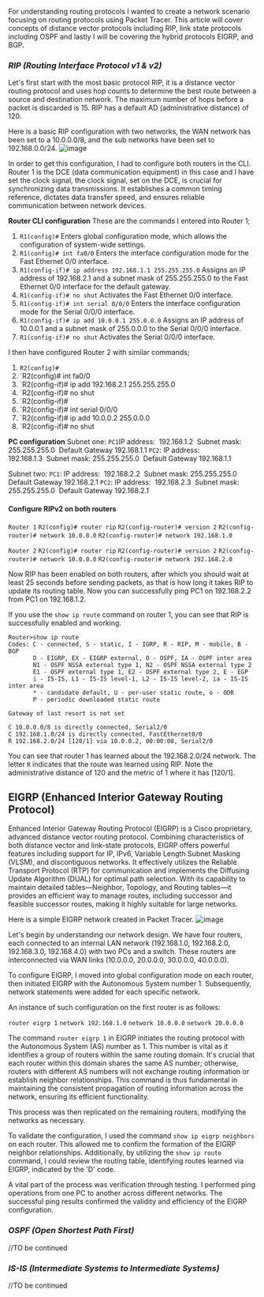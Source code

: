 For understanding routing protocols I wanted to create a network scenario focusing on routing protocols using Packet Tracer. This article will cover concepts of distance vector protocols including RIP, link state protocols including OSPF and lastly I will be covering the hybrid protocols EIGRP, and BGP.
### *RIP (Routing Interface Protocol v1 & v2)*
Let's first start with the most basic protocol RIP, it is a distance vector routing protocol and uses hop counts to determine the best route between a source and destination network. The maximum number of hops before a packet is discarded is 15. RIP has a default AD (administrative distance) of 120.

Here is a basic RIP configuration with two networks, the WAN network has been set to a 10.0.0.0/8, and the sub networks have been set to 192.168.0.0/24.
![image](https://beren-obsidian-images.imgix.net/814acc0f200dd8f5483a8f38b8eb069b.png)

In order to get this configuration, I had to configure both routers in the CLI. Router 1 is the DCE (data communication equipment) in this case and I have set the clock signal, the clock signal, set on the DCE, is crucial for synchronizing data transmissions. It establishes a common timing reference, dictates data transfer speed, and ensures reliable communication between network devices.

**Router CLI configuration**
These are the commands I entered into Router 1;
1. `R1(config)#`
   Enters global configuration mode, which allows the configuration of system-wide settings.
2. `R1(config)# int fa0/0` 
   Enters the interface configuration mode for the Fast Ethernet 0/0 interface.
3. `R1(config-if)# ip address 192.168.1.1 255.255.255.0`
   Assigns an IP address of 192.168.2.1 and a subnet mask of 255.255.255.0 to the Fast Ethernet 0/0 interface for the default gateway.
5. `R1(config-if)# no shut`
   Activates the Fast Ethernet 0/0 interface.
6. `R1(config-if)# int serial 0/0/0`
   Enters the interface configuration mode for the Serial 0/0/0 interface.
7. `R1(config-if)# ip add 10.0.0.1 255.0.0.0`
   Assigns an IP address of 10.0.0.1 and a subnet mask of 255.0.0.0 to the Serial 0/0/0 interface.
8. `R1(config-if)# no shut`
   Activates the Serial 0/0/0 interface.

I then have configured Router 2 with similar commands;
1. `R2(config)#`
2. `R2(config)# int fa0/0
3. `R2(config-if)# ip add 192.168.2.1 255.255.255.0
4. `R2(config-if)# no shut
5. `R2(config-if)#
6. `R2(config-if)# int serial 0/0/0
7. `R2(config-if)# ip add 10.0.0.2 255.0.0.0
8. `R2(config-if)# no shut

**PC configuration**
Subnet one:
`PC1`IP address:  192.168.1.2  Subnet mask: 255.255.255.0  Default Gateway 192.168.1.1
`PC2`: IP address:  192.168.1.3  Subnet mask: 255.255.255.0  Default Gateway 192.168.1.1

Subnet two:
`PC1`: IP address:  192.168.2.2  Subnet mask: 255.255.255.0  Default Gateway 192.168.2.1
`PC2`: IP address:  192.168.2.3  Subnet mask: 255.255.255.0  Default Gateway 192.168.2.1
#### Configure RIPv2 on both routers
`Router 1`
`R2(config)# router rip`
`R2(config-router)# version 2`
`R2(config-router)# network 10.0.0.0`
`R2(config-router)# network 192.168.1.0`

`Router 2`
`R2(config)# router rip`
`R2(config-router)# version 2`
`R2(config-router)# network 10.0.0.0`
`R2(config-router)# network 192.168.2.0`

Now RIP has been enabled on both routers, after which you should wait at least 25 seconds before sending packets, as that is how long it takes RIP to update its routing table. Now you can successfully ping PC1 on 192.168.2.2 from PC1 on 192.168.1.2. 

If you use the `show ip route` command on router 1, you can see that RIP is successfully enabled and working.
```
Router>show ip route
Codes: C - connected, S - static, I - IGRP, R - RIP, M - mobile, B - BGP
       D - EIGRP, EX - EIGRP external, O - OSPF, IA - OSPF inter area
       N1 - OSPF NSSA external type 1, N2 - OSPF NSSA external type 2
       E1 - OSPF external type 1, E2 - OSPF external type 2, E - EGP
       i - IS-IS, L1 - IS-IS level-1, L2 - IS-IS level-2, ia - IS-IS inter area
       * - candidate default, U - per-user static route, o - ODR
       P - periodic downloaded static route

Gateway of last resort is not set

C 10.0.0.0/8 is directly connected, Serial2/0
C 192.168.1.0/24 is directly connected, FastEthernet0/0
R 192.168.2.0/24 [120/1] via 10.0.0.2, 00:00:08, Serial2/0
```

You can see that router 1 has learned about the 192.168.2.0/24 network. The letter `R` indicates that the route was learned using RIP. Note the administrative distance of 120 and the metric of 1 where it has [120/1].
## EIGRP (Enhanced Interior Gateway Routing Protocol)
Enhanced Interior Gateway Routing Protocol (EIGRP) is a Cisco proprietary, advanced distance vector routing protocol. Combining characteristics of both distance vector and link-state protocols, EIGRP offers powerful features including support for IP, IPv6, Variable Length Subnet Masking (VLSM), and discontiguous networks. It effectively utilizes the Reliable Transport Protocol (RTP) for communication and implements the Diffusing Update Algorithm (DUAL) for optimal path selection. With its capability to maintain detailed tables—Neighbor, Topology, and Routing tables—it provides an efficient way to manage routes, including successor and feasible successor routes, making it highly suitable for large networks.

Here is a simple EIGRP network created in Packet Tracer.
![image](https://beren-obsidian-images.imgix.net/ed4aa4646c93be574cbbbd7e97617d42.png)

Let's begin by understanding our network design. We have four routers, each connected to an internal LAN network (192.168.1.0, 192.168.2.0, 192.168.3.0, 192.168.4.0) with two PCs and a switch. These routers are interconnected via WAN links (10.0.0.0, 20.0.0.0, 30.0.0.0, 40.0.0.0).

To configure EIGRP, I moved into global configuration mode on each router, then initiated EIGRP with the Autonomous System number 1. Subsequently, network statements were added for each specific network.

An instance of such configuration on the first router is as follows:

`router eigrp 1`
`network 192.168.1.0`
`network 10.0.0.0`
`network 20.0.0.0`

The command `router eigrp 1` in EIGRP initiates the routing protocol with the Autonomous System (AS) number as 1. This number is vital as it identifies a group of routers within the same routing domain. It's crucial that each router within this domain shares the same AS number; otherwise, routers with different AS numbers will not exchange routing information or establish neighbor relationships. This command is thus fundamental in maintaining the consistent propagation of routing information across the network, ensuring its efficient functionality.

This process was then replicated on the remaining routers, modifying the networks as necessary. 

To validate the configuration, I used the command `show ip eigrp neighbors` on each router. This allowed me to confirm the formation of the EIGRP neighbor relationships. Additionally, by utilizing the `show ip route` command, I could review the routing table, identifying routes learned via EIGRP, indicated by the 'D' code.

A vital part of the process was verification through testing. I performed ping operations from one PC to another across different networks. The successful ping results confirmed the validity and efficiency of the EIGRP configuration.
### *OSPF (Open Shortest Path First)*
//TO be continued
### *IS-IS (Intermediate Systems to Intermediate Systems)*
//TO be continued